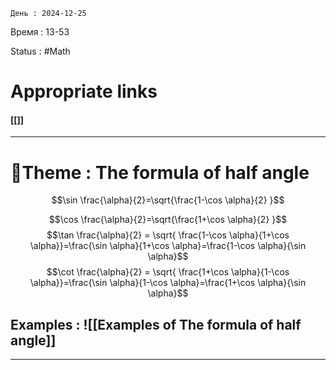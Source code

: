 	День : 2024-12-25 
Время : 13-53

Status : #Math  


# Appropriate links
#### [[]]

---

# 📏Theme : The formula  of half angle

$$\sin \frac{\alpha}{2}=\sqrt{\frac{1-\cos \alpha}{2} }$$

$$\cos \frac{\alpha}{2}=\sqrt{\frac{1+\cos \alpha}{2} }$$
$$\tan \frac{\alpha}{2} = \sqrt{  \frac{1-\cos \alpha}{1+\cos \alpha}}=\frac{\sin \alpha}{1+\cos \alpha}=\frac{1-\cos \alpha}{\sin \alpha}$$
$$\cot \frac{\alpha}{2} = \sqrt{  \frac{1+\cos \alpha}{1-\cos \alpha}}=\frac{\sin \alpha}{1-\cos \alpha}=\frac{1+\cos \alpha}{\sin \alpha}$$



## Examples : ![[Examples of The formula  of half angle]]


---
